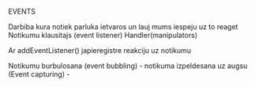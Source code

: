 EVENTS

Darbiba kura notiek parluka ietvaros un lauj mums iespeju uz to reaget
Notikumu klausitajs  (event listener)
Handler(manipulators)

Ar addEventListener() japieregistre reakciju uz notikumu

Notikumu burbulosana (event bubbling) - notikuma izpeldesana uz augsu
(Event capturing) - 
